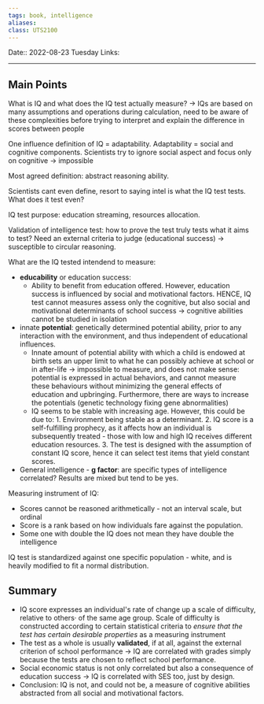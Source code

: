 ```yaml
---
tags: book, intelligence
aliases: 
class: UTS2100
---
```

Date:: 2022-08-23 Tuesday
Links: 
- - -

## Main Points

What is IQ and what does the IQ test actually measure? → IQs are based on many assumptions and operations during calculation, need to be aware of these complexities before trying to interpret and explain the difference in scores between people

One influence definition of IQ = adaptability. Adaptability = social and cognitive components. Scientists try to ignore social aspect and focus only on cognitive → impossible 

Most agreed definition: abstract reasoning ability.

Scientists cant even define, resort to saying intel is what the IQ test tests. What does it test even?

IQ test purpose: education streaming, resources allocation.

Validation of intelligence test: how to prove the test truly tests what it aims to test? Need an external criteria to judge (educational success) → susceptible to circular reasoning. 

What are the IQ tested intendend to measure:
- **educability** or education success: 
	- Ability to benefit from education offered. However, education success is influenced by social and motivational factors. HENCE, IQ test cannot measures assess only the cognitive, but also social and motivational determinants of school success → cognitive abilities cannot be studied in isolation
- innate **potential**: genetically determined potential ability, prior to any interaction with the environment, and thus independent of educational influences. 
	- Innate amount of potential ability with which a child is endowed at birth sets an upper limit to what he can possibly achieve at school or in after-life → impossible to measure, and does not make sense: potential is expressed in actual behaviors, and cannot measure these behaviours without minimizing the general effects of education and upbringing. Furthermore, there are ways to increase the potentials (genetic technology fixing gene abnormalities)
	- IQ seems to be stable with increasing age. However, this could be due to: 1. Environment being stable as a determinant. 2. IQ score is a self-fulfilling prophecy, as it affects how an individual is subsequently treated - those with low and high IQ receives different education resources. 3. The test is designed with the assumption of constant IQ score, hence it can select test items that yield constant scores.
- General intelligence - **g factor**: are specific types of intelligence correlated? Results are mixed but tend to be yes.

Measuring instrument of IQ:
- Scores cannot be reasoned arithmetically - not an interval scale, but ordinal
- Score is a rank based on how individuals fare against the population.
- Some one with double the IQ does not mean they have double the intelligence

IQ test is standardized against one specific population - white, and is heavily modified to fit a normal distribution.

## Summary
- IQ score expresses an individual's rate of change up a scale of difficulty, relative to others· of the same age group. Scale of difficulty is constructed according to certain statistical criteria to *ensure that the test has certain desirable properties* as a measuring instrument
- The test as a whole is usually **validated**, if at all, against the external criterion of school performance → IQ are correlated with grades simply because the tests are chosen to reflect school performance. 
- Social economic status is not only correlated but also a consequence of education success → IQ is correlated with SES too, just by design.
- Conclusion: IQ is not, and could not be, a measure of cognitive abilities abstracted from all social and motivational factors.